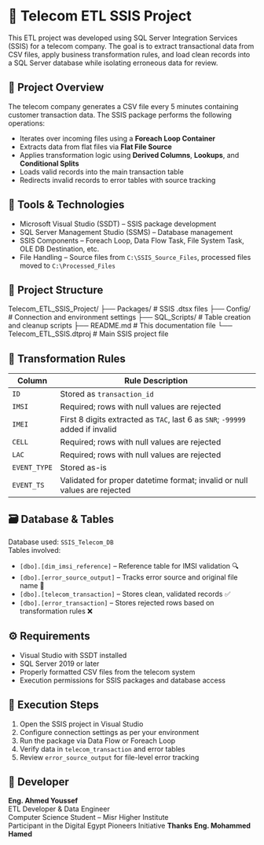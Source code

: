 # 📡 Telecom ETL SSIS Project

This ETL project was developed using SQL Server Integration Services (SSIS) for a telecom company. 
The goal is to extract transactional data from CSV files, apply business transformation rules, and load clean records into a SQL Server database while isolating erroneous data for review.

## 🎯 Project Overview

The telecom company generates a CSV file every 5 minutes containing customer transaction data. The SSIS package performs the following operations:

- Iterates over incoming files using a **Foreach Loop Container**
- Extracts data from flat files via **Flat File Source**
- Applies transformation logic using **Derived Columns**, **Lookups**, and **Conditional Splits**
- Loads valid records into the main transaction table
- Redirects invalid records to error tables with source tracking

## 🧰 Tools & Technologies

- Microsoft Visual Studio (SSDT) – SSIS package development
- SQL Server Management Studio (SSMS) – Database management
- SSIS Components – Foreach Loop, Data Flow Task, File System Task, OLE DB Destination, etc.
- File Handling – Source files from `C:\SSIS_Source_Files`, processed files moved to `C:\Processed_Files`

## 📁 Project Structure

Telecom_ETL_SSIS_Project/
├── Packages/ # SSIS .dtsx files
├── Config/ # Connection and environment settings 
├── SQL_Scripts/ # Table creation and cleanup scripts 
├── README.md # This documentation file 
└── Telecom_ETL_SSIS.dtproj # Main SSIS project file


## 🧪 Transformation Rules

| Column        | Rule Description                                                                 |
|---------------|-----------------------------------------------------------------------------------|
| `ID`          | Stored as `transaction_id`                                                        |
| `IMSI`        | Required; rows with null values are rejected                                      |
| `IMEI`        | First 8 digits extracted as `TAC`, last 6 as `SNR`; `-99999` added if invalid     |
| `CELL`        | Required; rows with null values are rejected                                      |
| `LAC`         | Required; rows with null values are rejected                                      |
| `EVENT_TYPE`  | Stored as-is                                                                      |
| `EVENT_TS`    | Validated for proper datetime format; invalid or null values are rejected         |

## 🗃️ Database & Tables

Database used: `SSIS_Telecom_DB`  
Tables involved:

- `[dbo].[dim_imsi_reference]` – Reference table for IMSI validation   🔍
- `[dbo].[error_source_output]` – Tracks error source and original file name   📄
- `[dbo].[telecom_transaction]` – Stores clean, validated records  ✅
- `[dbo].[error_transaction]` – Stores rejected rows based on transformation rules  ❌

## ⚙️ Requirements

- Visual Studio with SSDT installed  
- SQL Server 2019 or later  
- Properly formatted CSV files from the telecom system  
- Execution permissions for SSIS packages and database access  

## 🚀 Execution Steps

1. Open the SSIS project in Visual Studio  
2. Configure connection settings as per your environment  
3. Run the package via Data Flow or Foreach Loop  
4. Verify data in `telecom_transaction` and error tables  
5. Review `error_source_output` for file-level error tracking  

## 📌 Developer

**Eng. Ahmed Youssef**  
     ETL Developer & Data Engineer  
     Computer Science Student – Misr Higher Institute  
     Participant in the Digital Egypt Pioneers Initiative
     **Thanks**  **Eng. Mohammed Hamed**
                                      
